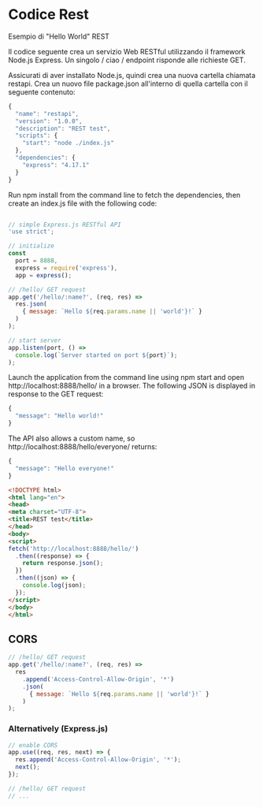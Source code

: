 # Codice Rest

Esempio di "Hello World" REST

Il codice seguente crea un servizio Web RESTful utilizzando il framework Node.js Express. Un singolo / ciao / endpoint risponde alle richieste GET.

Assicurati di aver installato Node.js, quindi crea una nuova cartella chiamata restapi. Crea un nuovo file package.json all'interno di quella cartella con il seguente contenuto:
```javascript
{
  "name": "restapi",
  "version": "1.0.0",
  "description": "REST test",
  "scripts": {
    "start": "node ./index.js"
  },
  "dependencies": {
    "express": "4.17.1"
  }
}
```

Run npm install from the command line to fetch the dependencies, then create an index.js file with the following code:

```javascript

// simple Express.js RESTful API
'use strict';

// initialize
const
  port = 8888,
  express = require('express'),
  app = express();

// /hello/ GET request
app.get('/hello/:name?', (req, res) =>
  res.json(
    { message: `Hello ${req.params.name || 'world'}!` }
  )
);

// start server
app.listen(port, () =>
  console.log(`Server started on port ${port}`);
);
```

Launch the application from the command line using npm start and open http://localhost:8888/hello/ in a browser. The following JSON is displayed in response to the GET request:

```javascript
{
  "message": "Hello world!"
}
```

The API also allows a custom name, so http://localhost:8888/hello/everyone/ returns:

```javascript
{
  "message": "Hello everyone!"
}
```

```html
<!DOCTYPE html>
<html lang="en">
<head>
<meta charset="UTF-8">
<title>REST test</title>
</head>
<body>
<script>
fetch('http://localhost:8888/hello/')
  .then((response) => {
    return response.json();
  })
  .then((json) => {
    console.log(json);
  });
</script>
</body>
</html>
```

## CORS


```javascript
// /hello/ GET request
app.get('/hello/:name?', (req, res) =>
  res
    .append('Access-Control-Allow-Origin', '*')
    .json(
      { message: `Hello ${req.params.name || 'world'}!` }
    )
);
```

### Alternatively (Express.js)

```javascript
// enable CORS
app.use((req, res, next) => {
  res.append('Access-Control-Allow-Origin', '*');
  next();
});

// /hello/ GET request
// ...
```
